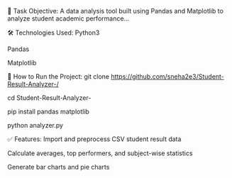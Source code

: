 📌 Task Objective:
A data analysis tool built using Pandas and Matplotlib to analyze student academic performance...

🛠️ Technologies Used:
Python3

Pandas

Matplotlib

🚀 How to Run the Project:
git clone https://github.com/sneha2e3/Student-Result-Analyzer-/

cd Student-Result-Analyzer-

pip install pandas matplotlib

python analyzer.py

✅ Features:
Import and preprocess CSV student result data

Calculate averages, top performers, and subject-wise statistics

Generate bar charts and pie charts

